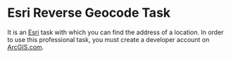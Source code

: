 # Esri Reverse Geocode Task

It is an [Esri](https://www.esri.com/en-us/home) task with which you can find the address of a location. In order to use this professional task, you must create a developer account on [ArcGIS.com](https://www.arcgis.com/index.html).
